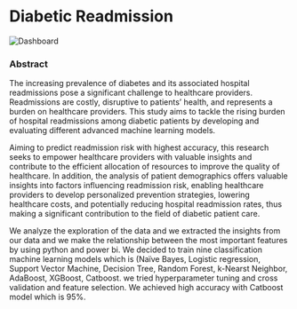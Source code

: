 # Diabetic Readmission
![Dashboard](https://github.com/baleeghmoawad5555/DiabeticReadmission/assets/84938282/d84d4ea1-aa78-443d-9dd5-fcf7ee5e821f)


### Abstract
The increasing prevalence of diabetes and its associated hospital readmissions pose a significant challenge to healthcare providers. Readmissions are costly, disruptive to patients’ health, and represents a burden on healthcare providers. This study aims to tackle the rising burden of hospital readmissions among diabetic patients by developing and evaluating different advanced machine learning models.
<br>

Aiming to predict readmission risk with highest accuracy, this research seeks to empower healthcare providers with valuable insights and contribute to the efficient allocation of resources to improve the quality of healthcare. In addition, the analysis of patient demographics offers valuable insights into factors influencing readmission risk, enabling healthcare providers to develop personalized prevention strategies, lowering healthcare costs, and potentially reducing hospital readmission rates, thus making a significant contribution to the field of diabetic patient care.
<br>

We analyze the exploration of the data and we extracted the insights from our data and we make the relationship between the most important features by using python and power bi. We decided to train nine classification machine learning models which is (Naïve Bayes, Logistic regression, Support Vector Machine, Decision Tree, Random Forest, k-Nearst Neighbor, AdaBoost, XGBoost, Catboost. we tried hyperparameter tuning and cross validation and feature selection. We achieved high accuracy with Catboost model which is 95%.

